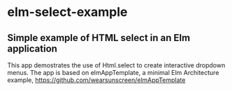 # elm-select-example
## Simple example of HTML select in an Elm application

This app demostrates the use of Html.select to create interactive dropdown menus. The app is based on elmAppTemplate, a minimal Elm Architecture example, https://github.com/wearsunscreen/elmAppTemplate

